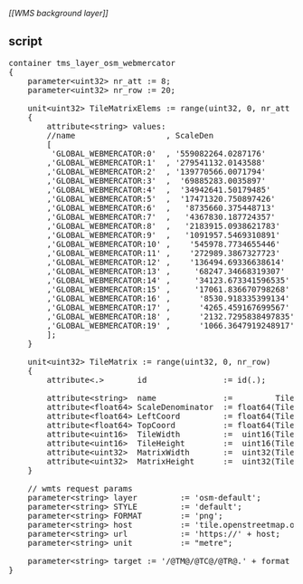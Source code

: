 _[[WMS background layer]]_

## script

<pre>
container tms_layer_osm_webmercator 
{
	parameter&lt;uint32&gt; nr_att := 8;
	parameter&lt;uint32&gt; nr_row := 20;
	
	unit&lt;uint32&gt; TileMatrixElems := range(uint32, 0, nr_att * nr_row)
	{
		attribute&lt;string&gt; values:
		//name                   , ScaleDen                 , Left                  , Top                  ,Width ,Height, MatrixWidth,MatrixHeight
		[
		 'GLOBAL_WEBMERCATOR:0'  , '559082264.0287176'      ,'-20037508.342789244 .0','20037508.342789244.0', '256' ,'256' ,      '1'     ,      '1'
		,'GLOBAL_WEBMERCATOR:1'  , '279541132.0143588'      ,'-20037508.342789244 .0','20037508.342789244.0', '256' ,'256' ,      '2'     ,      '2'
		,'GLOBAL_WEBMERCATOR:2'  , '139770566.0071794'      ,'-20037508.342789244 .0','20037508.342789244.0', '256' ,'256' ,      '4'     ,      '4'
		,'GLOBAL_WEBMERCATOR:3'  ,  '69885283.0035897'      ,'-20037508.342789244 .0','20037508.342789244.0', '256' ,'256' ,      '8'     ,      '8'
		,'GLOBAL_WEBMERCATOR:4'  ,  '34942641.50179485'     ,'-20037508.342789244 .0','20037508.342789244.0', '256' ,'256' ,     '16'     ,     '16'
		,'GLOBAL_WEBMERCATOR:5'  ,  '17471320.750897426'    ,'-20037508.342789244 .0','20037508.342789244.0', '256' ,'256' ,     '32'     ,     '32'
		,'GLOBAL_WEBMERCATOR:6'  ,   '8735660.375448713'    ,'-20037508.342789244 .0','20037508.342789244.0', '256' ,'256' ,     '64'     ,     '64'
		,'GLOBAL_WEBMERCATOR:7'  ,   '4367830.187724357'    ,'-20037508.342789244 .0','20037508.342789244.0', '256' ,'256' ,    '128'     ,    '128'
		,'GLOBAL_WEBMERCATOR:8'  ,   '2183915.0938621783'   ,'-20037508.342789244 .0','20037508.342789244.0', '256' ,'256' ,    '256'     ,    '256'
		,'GLOBAL_WEBMERCATOR:9'  ,   '1091957.5469310891'   ,'-20037508.342789244 .0','20037508.342789244.0', '256' ,'256' ,    '512'     ,    '512'
		,'GLOBAL_WEBMERCATOR:10' ,    '545978.7734655446'   ,'-20037508.342789244 .0','20037508.342789244.0', '256' ,'256' ,   '1024'     ,   '1024'
		,'GLOBAL_WEBMERCATOR:11' ,    '272989.3867327723'   ,'-20037508.342789244 .0','20037508.342789244.0', '256' ,'256' ,   '2048'     ,   '2048'
		,'GLOBAL_WEBMERCATOR:12' ,    '136494.69336638614'  ,'-20037508.342789244 .0','20037508.342789244.0', '256' ,'256' ,   '4096'     ,   '4096'
		,'GLOBAL_WEBMERCATOR:13' ,     '68247.34668319307'  ,'-20037508.342789244 .0','20037508.342789244.0', '256' ,'256' ,   '8192'     ,   '8192'
		,'GLOBAL_WEBMERCATOR:14' ,     '34123.673341596535' ,'-20037508.342789244 .0','20037508.342789244.0', '256' ,'256' ,  '16384'     ,  '16384'
		,'GLOBAL_WEBMERCATOR:15' ,     '17061.836670798268' ,'-20037508.342789244 .0','20037508.342789244.0', '256' ,'256' ,  '32768'     ,  '32768'
		,'GLOBAL_WEBMERCATOR:16' ,      '8530.918335399134' ,'-20037508.342789244 .0','20037508.342789244.0', '256' ,'256' ,  '65536'     ,  '65536'
		,'GLOBAL_WEBMERCATOR:17' ,      '4265.459167699567' ,'-20037508.342789244 .0','20037508.342789244.0', '256' ,'256' , '131072'     , '131072'
		,'GLOBAL_WEBMERCATOR:18' ,      '2132.7295838497835','-20037508.342789244 .0','20037508.342789244.0', '256' ,'256' , '262144'     , '262144'
		,'GLOBAL_WEBMERCATOR:19' ,      '1066.3647919248917','-20037508.342789244 .0','20037508.342789244.0', '256' ,'256' , '524288'     , '524288'
		];
	}

	unit&lt;uint32&gt; TileMatrix := range(uint32, 0, nr_row)
	{
		attribute&lt;.&gt;       id                := id(.);

		attribute&lt;string&gt;  name              :=         TileMatrixElems/values[value(id * nr_att + 0, TileMatrixElems)];
		attribute&lt;float64&gt; ScaleDenominator  := float64(TileMatrixElems/values[value(id * nr_att + 1, TileMatrixElems)]);
		attribute&lt;float64&gt; LeftCoord         := float64(TileMatrixElems/values[value(id * nr_att + 2, TileMatrixElems)]);
		attribute&lt;float64&gt; TopCoord          := float64(TileMatrixElems/values[value(id * nr_att + 3, TileMatrixElems)]);
		attribute&lt;uint16&gt;  TileWidth         :=  uint16(TileMatrixElems/values[value(id * nr_att + 4, TileMatrixElems)]);
		attribute&lt;uint16&gt;  TileHeight        :=  uint16(TileMatrixElems/values[value(id * nr_att + 5, TileMatrixElems)]);
		attribute&lt;uint32&gt;  MatrixWidth       :=  uint32(TileMatrixElems/values[value(id * nr_att + 6, TileMatrixElems)]);
		attribute&lt;uint32&gt;  MatrixHeight      :=  uint32(TileMatrixElems/values[value(id * nr_att + 7, TileMatrixElems)]);
	}

    // wmts request params
    parameter&lt;string&gt; layer         := 'osm-default';
    parameter&lt;string&gt; STYLE         := 'default';
    parameter&lt;string&gt; FORMAT        := 'png';
	parameter&lt;string&gt; host          := 'tile.openstreetmap.org';
    parameter&lt;string&gt; url           := 'https://' + host;
    parameter&lt;string&gt; unit          := "metre";                     

    parameter&lt;string&gt; target := '/@TM@/@TC@/@TR@.' + format ;
}
</pre>
